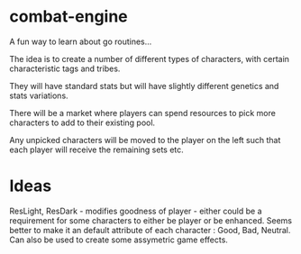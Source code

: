 # combat-engine
A fun way to learn about go routines...


The idea is to create a number of different types of characters, with certain characteristic tags and tribes.

They will have standard stats but will have slightly different genetics and stats variations.

There will be a market where players can spend resources to pick more characters to add to their existing pool.

Any unpicked characters will be moved to the player on the left such that each player will receive the remaining sets etc. 



# Ideas

ResLight, ResDark - modifies goodness of player - either could be a requirement for some characters to either be player or be enhanced. 
Seems better to make it an default attribute of each character : Good, Bad, Neutral. Can also be used to create some assymetric game effects. 